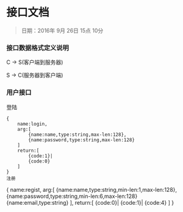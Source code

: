 # 接口文档
> 日期：2016年 9月 26日 15点 10分

### 接口数据格式定义说明
C -> S(客户端到服务器)

S -> C(服务器到客户端)


### 用户接口
登陆
```
{
	name:login,
    arg:[
        {name:name,type:string,max-len:128},
        {name:password,type:string,max-len:128}
    ]
    return:[
        {code:1}|
        {code:0}
    ]
}
注册
```
{
    name:regist,
    arg:[
        {name:name,type:string,min-len:1,max-len:128},
        {name:password,type:string,min-len:6,max-len:128}
        {name:email,type:string}
    ],
    return:[
        {code:0}|
        {code:1}|
        {code:4}
    ]
}
